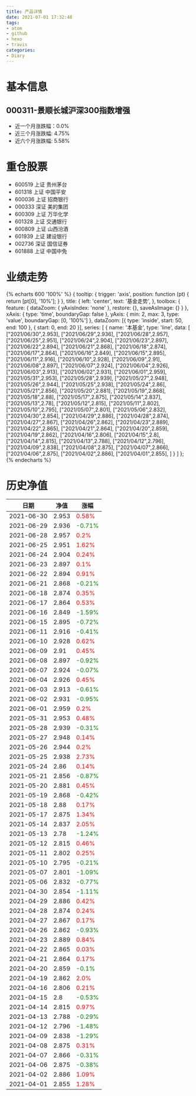 ```yaml
---
title: 产品详情
date: 2021-07-01 17:32:48
tags:
- atom
- github
- hexo
- travis
categories:
- Diary
---
```


# 基本信息
## 000311-景顺长城沪深300指数增强
- 近一个月涨跌幅：0.0%
- 近三个月涨跌幅: 4.75%
- 近六个月涨跌幅: 5.58%

# 重仓股票
- 600519 上证 贵州茅台
- 601318 上证 中国平安
- 600036 上证 招商银行
- 000333 深证 美的集团
- 600309 上证 万华化学
- 601328 上证 交通银行
- 600809 上证 山西汾酒
- 601939 上证 建设银行
- 002736 深证 国信证券
- 601888 上证 中国中免
# 业绩走势

{% echarts 600 '100%' %}
{
  tooltip: {
        trigger: 'axis',
        position: function (pt) {
            return [pt[0], '10%'];
        }
    },
    title: {
        left: 'center',
        text: '基金走势',
    },
    toolbox: {
        feature: {
            dataZoom: {
                yAxisIndex: 'none'
            },
            restore: {},
            saveAsImage: {}
        }
    },
    xAxis: {
        type: 'time',
        boundaryGap: false
    },
    yAxis: {
        min: 2,
        max: 3,
        type: 'value',
        boundaryGap: [0, '100%']
    },
    dataZoom: [{
        type: 'inside',
        start: 50,
        end: 100
    }, {
        start: 0,
        end: 20
    }],
    series: [
        {
            name: '本基金',
            type: 'line',
            data: [
["2021/06/30",2.953],
["2021/06/29",2.936],
["2021/06/28",2.957],
["2021/06/25",2.951],
["2021/06/24",2.904],
["2021/06/23",2.897],
["2021/06/22",2.894],
["2021/06/21",2.868],
["2021/06/18",2.874],
["2021/06/17",2.864],
["2021/06/16",2.849],
["2021/06/15",2.895],
["2021/06/11",2.916],
["2021/06/10",2.928],
["2021/06/09",2.91],
["2021/06/08",2.897],
["2021/06/07",2.924],
["2021/06/04",2.926],
["2021/06/03",2.913],
["2021/06/02",2.931],
["2021/06/01",2.959],
["2021/05/31",2.953],
["2021/05/28",2.939],
["2021/05/27",2.948],
["2021/05/26",2.944],
["2021/05/25",2.938],
["2021/05/24",2.86],
["2021/05/21",2.856],
["2021/05/20",2.881],
["2021/05/19",2.868],
["2021/05/18",2.88],
["2021/05/17",2.875],
["2021/05/14",2.837],
["2021/05/13",2.78],
["2021/05/12",2.815],
["2021/05/11",2.802],
["2021/05/10",2.795],
["2021/05/07",2.801],
["2021/05/06",2.832],
["2021/04/30",2.854],
["2021/04/29",2.886],
["2021/04/28",2.874],
["2021/04/27",2.867],
["2021/04/26",2.862],
["2021/04/23",2.889],
["2021/04/22",2.865],
["2021/04/21",2.864],
["2021/04/20",2.859],
["2021/04/19",2.862],
["2021/04/16",2.806],
["2021/04/15",2.8],
["2021/04/14",2.815],
["2021/04/13",2.788],
["2021/04/12",2.796],
["2021/04/09",2.838],
["2021/04/08",2.875],
["2021/04/07",2.866],
["2021/04/06",2.875],
["2021/04/02",2.886],
["2021/04/01",2.855],
]
        }
    ]
};
{% endecharts %}

# 历史净值

| 日期 | 净值 | 涨幅 |
| --- | --- | --- |
|2021-06-30|2.953|<font color=red>0.58%</font>|
|2021-06-29|2.936|<font color=green>-0.71%</font>|
|2021-06-28|2.957|<font color=red>0.2%</font>|
|2021-06-25|2.951|<font color=red>1.62%</font>|
|2021-06-24|2.904|<font color=red>0.24%</font>|
|2021-06-23|2.897|<font color=red>0.1%</font>|
|2021-06-22|2.894|<font color=red>0.91%</font>|
|2021-06-21|2.868|<font color=green>-0.21%</font>|
|2021-06-18|2.874|<font color=red>0.35%</font>|
|2021-06-17|2.864|<font color=red>0.53%</font>|
|2021-06-16|2.849|<font color=green>-1.59%</font>|
|2021-06-15|2.895|<font color=green>-0.72%</font>|
|2021-06-11|2.916|<font color=green>-0.41%</font>|
|2021-06-10|2.928|<font color=red>0.62%</font>|
|2021-06-09|2.91|<font color=red>0.45%</font>|
|2021-06-08|2.897|<font color=green>-0.92%</font>|
|2021-06-07|2.924|<font color=green>-0.07%</font>|
|2021-06-04|2.926|<font color=red>0.45%</font>|
|2021-06-03|2.913|<font color=green>-0.61%</font>|
|2021-06-02|2.931|<font color=green>-0.95%</font>|
|2021-06-01|2.959|<font color=red>0.2%</font>|
|2021-05-31|2.953|<font color=red>0.48%</font>|
|2021-05-28|2.939|<font color=green>-0.31%</font>|
|2021-05-27|2.948|<font color=red>0.14%</font>|
|2021-05-26|2.944|<font color=red>0.2%</font>|
|2021-05-25|2.938|<font color=red>2.73%</font>|
|2021-05-24|2.86|<font color=red>0.14%</font>|
|2021-05-21|2.856|<font color=green>-0.87%</font>|
|2021-05-20|2.881|<font color=red>0.45%</font>|
|2021-05-19|2.868|<font color=green>-0.42%</font>|
|2021-05-18|2.88|<font color=red>0.17%</font>|
|2021-05-17|2.875|<font color=red>1.34%</font>|
|2021-05-14|2.837|<font color=red>2.05%</font>|
|2021-05-13|2.78|<font color=green>-1.24%</font>|
|2021-05-12|2.815|<font color=red>0.46%</font>|
|2021-05-11|2.802|<font color=red>0.25%</font>|
|2021-05-10|2.795|<font color=green>-0.21%</font>|
|2021-05-07|2.801|<font color=green>-1.09%</font>|
|2021-05-06|2.832|<font color=green>-0.77%</font>|
|2021-04-30|2.854|<font color=green>-1.11%</font>|
|2021-04-29|2.886|<font color=red>0.42%</font>|
|2021-04-28|2.874|<font color=red>0.24%</font>|
|2021-04-27|2.867|<font color=red>0.17%</font>|
|2021-04-26|2.862|<font color=green>-0.93%</font>|
|2021-04-23|2.889|<font color=red>0.84%</font>|
|2021-04-22|2.865|<font color=red>0.03%</font>|
|2021-04-21|2.864|<font color=red>0.17%</font>|
|2021-04-20|2.859|<font color=green>-0.1%</font>|
|2021-04-19|2.862|<font color=red>2.0%</font>|
|2021-04-16|2.806|<font color=red>0.21%</font>|
|2021-04-15|2.8|<font color=green>-0.53%</font>|
|2021-04-14|2.815|<font color=red>0.97%</font>|
|2021-04-13|2.788|<font color=green>-0.29%</font>|
|2021-04-12|2.796|<font color=green>-1.48%</font>|
|2021-04-09|2.838|<font color=green>-1.29%</font>|
|2021-04-08|2.875|<font color=red>0.31%</font>|
|2021-04-07|2.866|<font color=green>-0.31%</font>|
|2021-04-06|2.875|<font color=green>-0.38%</font>|
|2021-04-02|2.886|<font color=red>1.09%</font>|
|2021-04-01|2.855|<font color=red>1.28%</font>|
